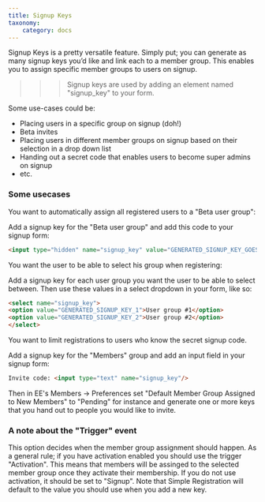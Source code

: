 ```yaml
---
title: Signup Keys
taxonomy:
    category: docs
---
```


Signup Keys is a pretty versatile feature. Simply put; you can generate as many signup keys you’d like and link each to a member group. This enables you to assign specific member groups to users on signup.

>>> Signup keys are used by adding an element named "signup_key" to your form.

Some use-cases could be:

- Placing users in a specific group on signup (doh!)
- Beta invites
- Placing users in different member groups on signup based on their selection in a drop down list
- Handing out a secret code that enables users to become super admins on signup
- etc.

### Some usecases

You want to automatically assign all registered users to a "Beta user group":

Add a signup key for the "Beta user group" and add this code to your signup form:

```html
<input type="hidden" name="signup_key" value="GENERATED_SIGNUP_KEY_GOES_HERE"/>
```

You want the user to be able to select his group when registering:

Add a signup key for each user group you want the user to be able to select between. Then use these values in a select dropdown in your form, like so:

```html
<select name="signup_key"> 
<option value="GENERATED_SIGNUP_KEY_1">User group #1</option>
<option value="GENERATED_SIGNUP_KEY_2">User group #2</option>
</select>
```

You want to limit registrations to users who know the secret signup code.

Add a signup key for the "Members" group and add an input field in your signup form:

```html
Invite code: <input type="text" name="signup_key"/>
```

Then in EE's Members -> Preferences set "Default Member Group Assigned to New Members" to "Pending" for instance and generate one or more keys that you hand out to people you would like to invite.

### A note about the "Trigger" event
    
This option decides when the member group assignment should happen. As a general rule; if you have activation enabled you should use the trigger "Activation". This means that members will be assinged to the selected member group once they activate their membership. If you do not use activation, it should be set to "Signup". Note that Simple Registration will default to the value you should use when you add a new key.
    